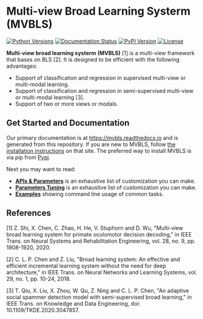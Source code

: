 # Multi-view Broad Learning Systerm (MVBLS)


[![Python Versions](https://img.shields.io/pypi/pyversions/MVBLS.svg?logo=python&logoColor=white)](https://pypi.org/project/MVBLS)
[![Documentation Status](https://readthedocs.org/projects/mvbls/badge/?version=latest)](https://mvbls.readthedocs.io/)
[![PyPI Version](https://img.shields.io/pypi/v/MVBLS.svg?logo=pypi&logoColor=white)](https://pypi.org/project/MVBLS)
[![License](https://img.shields.io/github/license/zhaochangming/MVBLS.svg)](https://github.com/zhaochangming/MVBLS/blob/main/LICENSE)

**Multi-view broad learning systerm (MVBLS)** [1] is a multi-view framework that bases on BLS [2]. It is designed to be efficient with the following advantages:

- Support of classification and regression in supervised multi-view or multi-modal learning.
- Support of classification and regression in semi-supervised multi-view or multi-modal learning [3].
- Support of two or more views or modals.

## Get Started and Documentation

Our primary documentation is at https://mvbls.readthedocs.io and is generated from this repository. If you are new to MVBLS, follow [the installation instructions](https://mvbls.readthedocs.io/en/latest/Python-Intro.html) on that site. The preferred way to install MVBLS is via pip from [Pypi](https://pypi.org/project/MVBLS).

Next you may want to read:
- [**APIs & Parameters**](https://mvbls.readthedocs.io/en/latest/MVBLS.html) is an exhaustive list of customization you can make.
- [**Parameters Tuning**](https://mvbls.readthedocs.io/en/latest/Parameters-Tuning.html) is an exhaustive list of customization you can make.
- [**Examples**](https://mvbls.readthedocs.io/en/latest/Python-Examples.html) showing command line usage of common tasks.

## References

[1] Z. Shi, X. Chen, C. Zhao, H. He, V. Stuphorn and D. Wu, "Multi-view broad learning system for primate oculomotor decision decoding," in IEEE Trans. on Neural Systems and Rehabilitation Engineering, vol. 28, no. 9, pp. 1908-1920, 2020.

[2] C. L. P. Chen and Z. Liu, "Broad learning system: An effective and efficient incremental learning system without the need for deep architecture," in IEEE Trans. on Neural Networks and Learning Systems, vol. 29, no. 1, pp. 10-24, 2018.

[3] T. Qiu, X. Liu, X. Zhou, W. Qu, Z. Ning and C. L. P. Chen, "An adaptive social spammer detection model with semi-supervised broad learning," in IEEE Trans. on Knowledge and Data Engineering, doi: 10.1109/TKDE.2020.3047857.